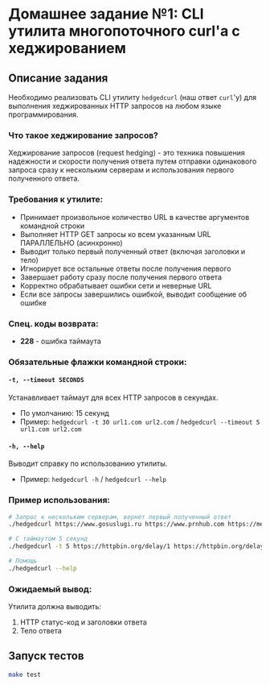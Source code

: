 # Домашнее задание №1: CLI утилита многопоточного curl'a с хеджированием

## Описание задания

Необходимо реализовать CLI утилиту `hedgedcurl` (наш ответ `curl`'у) для выполнения хеджированных HTTP запросов на любом языке программирования.

### Что такое хеджирование запросов?

Хеджирование запросов (request hedging) - это техника повышения надежности и скорости получения ответа путем отправки одинакового запроса сразу к нескольким серверам и использования первого полученного ответа.

### Требования к утилите:

- Принимает произвольное количество URL в качестве аргументов командной строки
- Выполняет HTTP GET запросы ко всем указанным URL ПАРАЛЛЕЛЬНО (асинхронно)
- Выводит только первый полученный ответ (включая заголовки и тело)
- Игнорирует все остальные ответы после получения первого
- Завершает работу сразу после получения первого ответа
- Корректно обрабатывает ошибки сети и неверные URL
- Если все запросы завершились ошибкой, выводит сообщение об ошибке

### Спец. коды возврата:

- **228** - ошибка таймаута

### Обязательные флажки командной строки:

#### `-t, --timeout SECONDS`
Устанавливает таймаут для всех HTTP запросов в секундах.
- По умолчанию: 15 секунд
- Пример: `hedgedcurl -t 30 url1.com url2.com` / `hedgedcurl --timeout 5 url1.com url2.com`

#### `-h, --help`
Выводит справку по использованию утилиты.
- Пример: `hedgedcurl -h` / `hedgedcurl --help`

### Пример использования:

```bash
# Запрос к нескольким серверам, вернет первый полученный ответ
./hedgedcurl https://www.gosuslugi.ru https://www.prnhub.com https://memepedia.ru https://www.dota2.com

# С таймаутом 5 секунд
./hedgedcurl -t 5 https://httpbin.org/delay/1 https://httpbin.org/delay/10

# Помощь
./hedgedcurl --help
```

### Ожидаемый вывод:

Утилита должна выводить:
1. HTTP статус-код и заголовки ответа
2. Тело ответа

## Запуск тестов

```bash
make test
```
